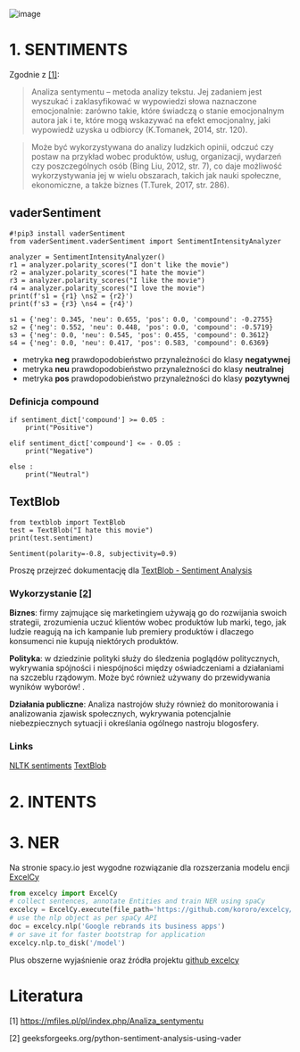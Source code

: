 ![image](https://user-images.githubusercontent.com/26519123/120105902-1a28d380-c15b-11eb-8221-ec55f238bc3b.png)

# 1. SENTIMENTS

Zgodnie z [[1]](https://mfiles.pl/pl/index.php/Analiza_sentymentu):

> Analiza sentymentu – metoda analizy tekstu. Jej zadaniem jest wyszukać i zaklasyfikować w wypowiedzi słowa naznaczone emocjonalnie: zarówno takie, które świadczą o stanie emocjonalnym autora jak i te, które mogą wskazywać na efekt emocjonalny, jaki wypowiedź uzyska u odbiorcy (K.Tomanek, 2014, str. 120).

> Może być wykorzystywana do analizy ludzkich opinii, odczuć czy postaw na przykład wobec produktów, usług, organizacji, wydarzeń czy poszczególnych osób (Bing Liu, 2012, str. 7), co daje możliwość wykorzystywania jej w wielu obszarach, takich jak nauki społeczne, ekonomiczne, a także biznes (T.Turek, 2017, str. 286).

## vaderSentiment

```
#!pip3 install vaderSentiment
from vaderSentiment.vaderSentiment import SentimentIntensityAnalyzer

analyzer = SentimentIntensityAnalyzer()
r1 = analyzer.polarity_scores("I don't like the movie")
r2 = analyzer.polarity_scores("I hate the movie")
r3 = analyzer.polarity_scores("I like the movie")
r4 = analyzer.polarity_scores("I love the movie")
print(f's1 = {r1} \ns2 = {r2}')
print(f's3 = {r3} \ns4 = {r4}')
```
```
s1 = {'neg': 0.345, 'neu': 0.655, 'pos': 0.0, 'compound': -0.2755} 
s2 = {'neg': 0.552, 'neu': 0.448, 'pos': 0.0, 'compound': -0.5719}
s3 = {'neg': 0.0, 'neu': 0.545, 'pos': 0.455, 'compound': 0.3612} 
s4 = {'neg': 0.0, 'neu': 0.417, 'pos': 0.583, 'compound': 0.6369}
```

- metryka **neg** prawdopodobieństwo przynależności do klasy **negatywnej**
- metryka **neu** prawdopodobieństwo przynależności do klasy **neutralnej**
- metryka **pos** prawdopodobieństwo przynależności do klasy **pozytywnej**

### Definicja **compound**
```
if sentiment_dict['compound'] >= 0.05 :
    print("Positive")

elif sentiment_dict['compound'] <= - 0.05 :
    print("Negative")

else :
    print("Neutral")
```

## TextBlob

```
from textblob import TextBlob
test = TextBlob("I hate this movie")
print(test.sentiment)
```

```
Sentiment(polarity=-0.8, subjectivity=0.9)
```

Proszę przejrzeć dokumentację dla [TextBlob - Sentiment Analysis](https://textblob.readthedocs.io/en/dev/quickstart.html#sentiment-analysis)


### Wykorzystanie [[2]](geeksforgeeks.org/python-sentiment-analysis-using-vader/)

**Biznes**: firmy zajmujące się marketingiem używają go do rozwijania swoich strategii, zrozumienia uczuć klientów wobec produktów lub marki, tego, jak ludzie reagują na ich kampanie lub premiery produktów i dlaczego konsumenci nie kupują niektórych produktów.

**Polityka**: w dziedzinie polityki służy do śledzenia poglądów politycznych, wykrywania spójności i niespójności między oświadczeniami a działaniami na szczeblu rządowym. Może być również używany do przewidywania wyników wyborów! .

**Działania publiczne**: Analiza nastrojów służy również do monitorowania i analizowania zjawisk społecznych, wykrywania potencjalnie niebezpiecznych sytuacji i określania ogólnego nastroju blogosfery.



### Links
[NLTK sentiments](https://www.nltk.org/howto/sentiment.html)
[TextBlob](https://textblob.readthedocs.io/en/dev/)



# 2. INTENTS

# 3. NER

Na stronie spacy.io jest wygodne rozwiązanie dla rozszerzania modelu encji [ExcelCy](https://spacy.io/universe/project/excelcy) 
```py
from excelcy import ExcelCy
# collect sentences, annotate Entities and train NER using spaCy
excelcy = ExcelCy.execute(file_path='https://github.com/kororo/excelcy/raw/master/tests/data/test_data_01.xlsx')
# use the nlp object as per spaCy API
doc = excelcy.nlp('Google rebrands its business apps')
# or save it for faster bootstrap for application
excelcy.nlp.to_disk('/model')
```
Plus obszerne wyjaśnienie oraz źródła projektu  [github excelcy](https://github.com/kororo/excelcy)


# Literatura
[1] https://mfiles.pl/pl/index.php/Analiza_sentymentu

[2] geeksforgeeks.org/python-sentiment-analysis-using-vader

